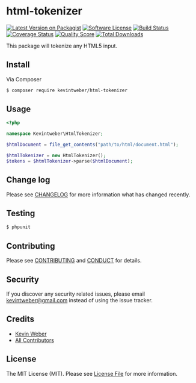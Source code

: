 # html-tokenizer

[![Latest Version on Packagist][ico-version]][link-packagist]
[![Software License][ico-license]](LICENSE.md)
[![Build Status][ico-travis]][link-travis]
[![Coverage Status][ico-scrutinizer]][link-scrutinizer]
[![Quality Score][ico-code-quality]][link-code-quality]
[![Total Downloads][ico-downloads]][link-downloads]

This package will tokenize any HTML5 input.

## Install

Via Composer

``` bash
$ composer require kevintweber/html-tokenizer
```

## Usage

``` php
<?php

namespace Kevintweber\HtmlTokenizer;

$htmlDocument = file_get_contents("path/to/html/document.html");

$htmlTokenizer = new HtmlTokenizer();
$tokens = $htmlTokenizer->parse($htmlDocument);
```

## Change log

Please see [CHANGELOG](CHANGELOG.md) for more information what has changed recently.

## Testing

``` bash
$ phpunit
```

## Contributing

Please see [CONTRIBUTING](CONTRIBUTING.md) and [CONDUCT](CONDUCT.md) for details.

## Security

If you discover any security related issues, please email kevintweber@gmail.com instead of using the issue tracker.

## Credits

- [Kevin Weber][link-author]
- [All Contributors][link-contributors]

## License

The MIT License (MIT). Please see [License File](LICENSE.md) for more information.

[ico-version]: https://img.shields.io/packagist/v/kevintweber/html-tokenizer.svg?style=flat-square
[ico-license]: https://img.shields.io/badge/license-MIT-brightgreen.svg?style=flat-square
[ico-travis]: https://img.shields.io/travis/kevintweber/html-tokenizer/master.svg?style=flat-square
[ico-scrutinizer]: https://img.shields.io/scrutinizer/coverage/g/kevintweber/html-tokenizer.svg?style=flat-square
[ico-code-quality]: https://img.shields.io/scrutinizer/g/kevintweber/html-tokenizer.svg?style=flat-square
[ico-downloads]: https://img.shields.io/packagist/dt/kevintweber/html-tokenizer.svg?style=flat-square

[link-packagist]: https://packagist.org/packages/kevintweber/html-tokenizer
[link-travis]: https://travis-ci.org/kevintweber/html-tokenizer
[link-scrutinizer]: https://scrutinizer-ci.com/g/kevintweber/html-tokenizer/code-structure
[link-code-quality]: https://scrutinizer-ci.com/g/kevintweber/html-tokenizer
[link-downloads]: https://packagist.org/packages/kevintweber/html-tokenizer
[link-author]: https://github.com/kevintweber
[link-contributors]: ../../contributors
